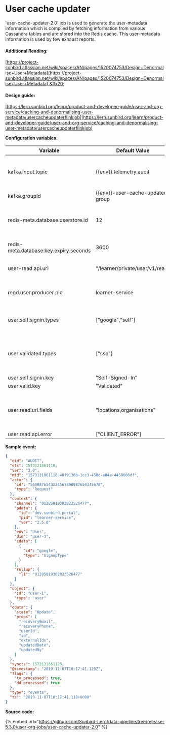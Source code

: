# User cache updater

'user-cache-updater-2.0' job is used to generate the user-metadata information which is complied by fetching information from various Cassandra tables and are stored into the Redis cache. This user-metadata information is used by few exhaust reports.

#### Additional Reading:&#x20;

[https://project-sunbird.atlassian.net/wiki/spaces/AN/pages/1520074753/Design+Denormalise+User+Metadata](https://project-sunbird.atlassian.net/wiki/spaces/AN/pages/1520074753/Design+Denormalise+User+Metadata),&#x20;

#### Design guide:&#x20;

[https://lern.sunbird.org/learn/product-and-developer-guide/user-and-org-service/caching-and-denormalising-user-metadata/usercacheupdaterflinkjob](https://lern.sunbird.org/learn/product-and-developer-guide/user-and-org-service/caching-and-denormalising-user-metadata/usercacheupdaterflinkjob)

**Configuration variables:**

<table><thead><tr><th width="246">Variable</th><th>Default Value</th><th>Purpose</th></tr></thead><tbody><tr><td>kafka.input.topic</td><td>{{env}}.telemetry.audit</td><td>Kafka topic from which messages/events are read to be processed.</td></tr><tr><td>kafka.groupId</td><td>{{env}}-user-cache-updater-group</td><td>Kafka input topic group Id</td></tr><tr><td>redis-meta.database.userstore.id</td><td>12</td><td>Redis index to which user metadata is to be written to for caching</td></tr><tr><td>redis-meta.database.key.expiry.seconds</td><td>3600</td><td>Redis cache expiry in seconds</td></tr><tr><td>user-read.api.url</td><td>"/learner/private/user/v1/read"</td><td>API Endpoint for fetching User profile details</td></tr><tr><td>regd.user.producer.pid</td><td>learner-service</td><td>used to specify service providing user microservice</td></tr><tr><td>user.self.signin.types</td><td>["google","self"]</td><td>used to specify self sign-in modes available in application</td></tr><tr><td>user.validated.types</td><td>["sso"]</td><td>used to specify sign-in modes where user validation is signed from third party system</td></tr><tr><td>user.self.signin.key</td><td>"Self-Signed-In"</td><td></td></tr><tr><td>user.valid.key</td><td>"Validated"</td><td></td></tr><tr><td>user.read.url.fields</td><td>"locations,organisations"</td><td>used to specify the user metadata properties that are to be cached to Redis</td></tr><tr><td>user.read.api.error</td><td>["CLIENT_ERROR"]</td><td></td></tr></tbody></table>

**Sample event:**

```json
{
  "eid": "AUDIT",
  "ets": 1573121861118,
  "ver": "3.0",
  "mid": "1573121861118.40f9136b-1cc3-458d-a04a-4459606df",
  "actor": {
    "id": "5609876543234567890987654345678",
    "type": "Request"
  },
  "context": {
    "channel": "01285019302823526477",
    "pdata": {
      "id": "dev.sunbird.portal",
      "pid": "learner-service",
      "ver": "2.5.0"
    },
    "env": "User",
    "did": "user-3",
    "cdata": [
      {
        "id": "google",
        "type": "SignupType"
      }
    ],
    "rollup": {
      "l1": "01285019302823526477"
    }
  },
  "object": {
    "id": "user-1",
    "type": "user"
  },
  "edata": {
    "state": "Update",
    "props": [
      "recoveryEmail",
      "recoveryPhone",
      "userId",
      "id",
      "externalIds",
      "updatedDate",
      "updatedBy"
    ]
  },
  "syncts": 1573121861125,
  "@timestamp": "2019-11-07T10:17:41.125Z",
  "flags": {
    "tv_processed": true,
    "dd_processed": true
  },
  "type": "events",
  "ts": "2019-11-07T10:17:41.118+0000"
}
```

**Source code:**

{% embed url="https://github.com/Sunbird-Lern/data-pipeline/tree/release-5.3.0/user-org-jobs/user-cache-updater-2.0" %}
